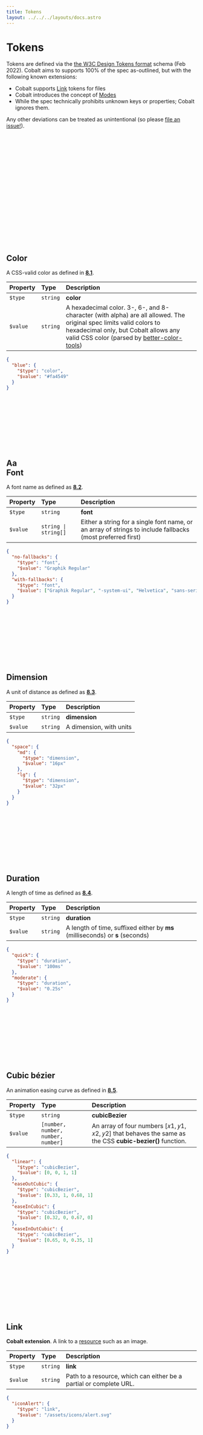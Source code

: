 ```yaml
---
title: Tokens
layout: ../../../layouts/docs.astro
---
```


# Tokens

Tokens are defined via the [the W3C Design Tokens format][dt] schema (Feb 2022). Cobalt aims to supports 100% of the spec as-outlined, but with the following known extensions:

- Cobalt supports [Link](#link) tokens for files
- Cobalt introduces the concept of [Modes](#modes)
- While the spec technically prohibits unknown keys or properties; Cobalt ignores them.

Any other deviations can be treated as unintentional (so please [file an issue!](https://github.com/drwpow/cobalt-ui/issues)).

<h2 id="color">
  <div class="symbol symbol--color">
    <svg class="symbol-bg"><use xlink:href="#hex"></svg>
    <svg class="symbol-fg"><use xlink:href="#hex"></svg>
  </div>
  Color
</h2>

A CSS-valid color as defined in [**8.1**][color].

| Property | Type     | Description                                                                                                                                                                                                                                                |
| :------- | :------- | :--------------------------------------------------------------------------------------------------------------------------------------------------------------------------------------------------------------------------------------------------------- |
| `$type`  | `string` | **color**                                                                                                                                                                                                                                                  |
| `$value` | `string` | A hexadecimal color. 3-, 6-, and 8-character (with alpha) are all allowed. The original spec limits valid colors to hexadecimal only, but Cobalt allows any valid CSS color (parsed by [better-color-tools](https://github.com/drwpow/better-color-tools)) |

```json
{
  "blue": {
    "$type": "color",
    "$value": "#fa4549"
  }
}
```

<h2 id="font">
  <div class="symbol symbol--font">
    <svg class="symbol-bg"><use xlink:href="#hex"></svg>
    <div class="symbol-fg">Aa</div>
  </div>
  Font
</h2>

A font name as defined as [**8.2**][font].

| Property | Type                 | Description                                                                                                |
| :------- | :------------------- | :--------------------------------------------------------------------------------------------------------- |
| `$type`  | `string`             | **font**                                                                                                   |
| `$value` | `string \| string[]` | Either a string for a single font name, or an array of strings to include fallbacks (most preferred first) |

```json
{
  "no-fallbacks": {
    "$type": "font",
    "$value": "Graphik Regular"
  },
  "with-fallbacks": {
    "$type": "font",
    "$value": ["Graphik Regular", "-system-ui", "Helvetica", "sans-serif"]
  }
}
```

<h2 id="dimension">
  <div class="symbol symbol--dimension">
    <svg class="symbol-bg"><use xlink:href="#hex"></svg>
    <div class="symbol-fg"></div>
  </div>
  Dimension
</h2>

A unit of distance as defined as [**8.3**][dimension].

| Property | Type     | Description             |
| :------- | :------- | :---------------------- |
| `$type`  | `string` | **dimension**           |
| `$value` | `string` | A dimension, with units |

```json
{
  "space": {
    "md": {
      "$type": "dimension",
      "$value": "16px"
    },
    "lg": {
      "$type": "dimension",
      "$value": "32px"
    }
  }
}
```

<h2 id="duration">
  <div class="symbol symbol--duration">
    <svg class="symbol-bg"><use xlink:href="#hex"></svg>
    <div class="symbol-fg"></div>
  </div>
  Duration
</h2>

A length of time as defined as [**8.4**][duration].

| Property | Type     | Description                                                                   |
| :------- | :------- | :---------------------------------------------------------------------------- |
| `$type`  | `string` | **duration**                                                                  |
| `$value` | `string` | A length of time, suffixed either by **ms** (milliseconds) or **s** (seconds) |

```json
{
  "quick": {
    "$type": "duration",
    "$value": "100ms"
  },
  "moderate": {
    "$type": "duration",
    "$value": "0.25s"
  }
}
```

<h2 id="cubic-bezier">
  <div class="symbol symbol--cubic-bezier">
    <svg class="symbol-bg"><use xlink:href="#hex"></svg>
    <div class="symbol-fg"></div>
  </div>
  Cubic bézier
</h2>

An animation easing curve as defined in [**8.5**][cubic-bezier].

| Property | Type                               | Description                                                                                             |
| :------- | :--------------------------------- | :------------------------------------------------------------------------------------------------------ |
| `$type`  | `string`                           | **cubicBezier**                                                                                         |
| `$value` | `[number, number, number, number]` | An array of four numbers [𝑥1, 𝑦1, 𝑥2, 𝑦2] that behaves the same as the CSS **cubic-bezier()** function. |

```json
{
  "linear": {
    "$type": "cubicBezier",
    "$value": [0, 0, 1, 1]
  },
  "easeOutCubic": {
    "$type": "cubicBezier",
    "$value": [0.33, 1, 0.68, 1]
  },
  "easeInCubic": {
    "$type": "cubicBezier",
    "$value": [0.32, 0, 0.67, 0]
  },
  "easeInOutCubic": {
    "$type": "cubicBezier",
    "$value": [0.65, 0, 0.35, 1]
  }
}
```

<h2 id="link">
  <div class="symbol symbol--link">
    <svg class="symbol-bg"><use xlink:href="#hex"></svg>
    <div class="symbol-fg"></div>
  </div>
  Link
</h2>

**Cobalt extension**. A link to a [resource](https://developer.mozilla.org/en-US/docs/Web/HTML/Element/link) such as an image.

| Property | Type     | Description                                                        |
| :------- | :------- | :----------------------------------------------------------------- |
| `$type`  | `string` | **link**                                                           |
| `$value` | `string` | Path to a resource, which can either be a partial or complete URL. |

```json
{
  "iconAlert": {
    "$type": "link",
    "$value": "/assets/icons/alert.svg"
  }
}
```

<h2 id="stroke-style">
  <div class="symbol symbol--stroke-style">
    <svg class="symbol-bg"><use xlink:href="#hex"></svg>
    <div class="symbol-fg"></div>
  </div>
  Stroke style
</h2>

| Property | Type     | Description                                                                                |
| :------- | :------- | :----------------------------------------------------------------------------------------- |
| `$type`  | `string` | **strokeStyle**                                                                            |
| `$value` | `string` | Must be one of `solid`, `dashed`, `dotted`, `double`, `groove`, `ridge`, `outset`, `inset` |

A type of stroke as defined in [**9.2**][stroke-style].

_Note: only string values are accepted for now_

```json
{
  "focus-ring-style": {
    "$type": "strokeStyle",
    "$value": "dashed"
  }
}
```

<h2 id="stroke-border">
  <div class="symbol symbol--border">
    <svg class="symbol-bg"><use xlink:href="#hex"></svg>
    <div class="symbol-fg"></div>
  </div>
  Border
</h2>

A border as defined in [**9.3**][border] consisting of a `color` ([color](#color)), `width` ([dimension](#dimension)), and `style` ([strokeStyle](#stroke-style)).

| Property | Type     | Description                                                            |
| :------- | :------- | :--------------------------------------------------------------------- |
| `$type`  | `string` | **border**                                                             |
| `$value` | `object` | Specify a `color`, `width`, and `style` for this token (all required). |

```json
{
  "heavy": {
    "$type": "border",
    "$value": {
      "color": "#36363600",
      "width": "3px",
      "style": "solid"
    }
  }
}
```

<h2 id="transition">
  <div class="symbol symbol--transition">
    <svg class="symbol-bg"><use xlink:href="#hex"></svg>
    <div class="symbol-fg"></div>
  </div>
  Transition
</h2>

A composite type combining **duration** and **cubicBezier** types to form a CSS transition, as defined in [**9.4**][transition].

| Property | Type     | Description                                                                                                                             |
| :------- | :------- | :-------------------------------------------------------------------------------------------------------------------------------------- |
| `$type`  | `string` | **transition**                                                                                                                          |
| `$value` | `object` | Specify a **duration**, **delay**, and **timingFunction** that combine to make the transition. **delay** is optional (defaults to `0`). |

```json
{
  "easeOutQuick": {
    "$type": "transition",
    "$value": {
      "duration": "150ms",
      "delay": "0ms",
      "timingFunction": [0.33, 1, 0.68, 1]
    }
  }
}
```

<h2 id="shadow">
  <div class="symbol symbol--shadow">
    <svg class="symbol-bg"><use xlink:href="#hex"></svg>
    <div class="symbol-fg"></div>
  </div>
  Shadow
</h2>

A composite type combining **dimension** with a **color** to form a CSS `box-shadow`, as defined in [**9.5**][shadow]

| Property | Type     | Description                                                                                                                    |
| :------- | :------- | :----------------------------------------------------------------------------------------------------------------------------- |
| `$type`  | `string` | **transition**                                                                                                                 |
| `$value` | `object` | Specify a **offsetX**, **offsetY**, **blur**, **spread**, and **color** to form a shadow. **color** is the only required prop. |

```json
{
  "shadow-md": {
    "$type": "shadow",
    "$value": {
      "offsetX": "0px",
      "offsetY": "4px",
      "blur": "8px",
      "spread": 0,
      "color": "rgb(0, 0, 0, 0.15)"
    }
  }
}
```

<h2 id="gradient">
  <div class="symbol symbol--gradient">
    <svg class="symbol-bg"><use xlink:href="#hex"></svg>
    <svg class="symbol-fg"><use xlink:href="#hex"></svg>
  </div>
  Gradient
</h2>

A composite type combining **color** and percentages (normalized to **1**) to form the stops of a CSS gradient, as defined in [**9.6**][gradient].

_Note: you’ll notice that there’s information missing on whether this is a `linear-gradient()`, `radial-gradient()`, `conic-gradient()`_

| Property | Type                                    | Description                                                                                  |
| :------- | :-------------------------------------- | :------------------------------------------------------------------------------------------- |
| `$type`  | `string`                                | **transition**                                                                               |
| `$value` | `{ color: string, position: number }[]` | Array of stops that provdide both a **color** and **position**, from `0` (0%) to `1` (100%). |

```json
{
  "rainbow": {
    "$type": "gradient",
    "$value": [
      { "color": "red", "position": 0 },
      { "color": "orange", "position": 0.175 },
      { "color": "yellow", "position": 0.325 },
      { "color": "lawngreen", "position": 0.5 },
      { "color": "blue", "position": 0.675 },
      { "color": "indigo", "position": 0.825 },
      { "color": "violet", "position": 1 }
    ]
  }
}
```

<h2 id="typography">
  <div class="symbol symbol--typography">
    <svg class="symbol-bg"><use xlink:href="#hex"></svg>
    <div class="symbol-fg">Aa</div>
  </div>
  Typography
</h2>

A composite type combining **font** and **dimension** to form a complete typographic style, as defined in [**9.7**][typography].

| Property | Type     | Description                                                                                                                                                                                                              |
| :------- | :------- | :----------------------------------------------------------------------------------------------------------------------------------------------------------------------------------------------------------------------- |
| `$type`  | `string` | **transition**                                                                                                                                                                                                           |
| `$value` | `object` | Specify any typographic CSS properties in **camelCase** format. Although the spec limits the properties to only a few, Cobalt allows any typographic-related attributes including **letterSpacing** and **fontVariant**. |

```json
{
  "body": {
    "$type": "typography",
    "$value": {
      "fontFamily": ["Helvetica", "-system-ui", "sans-serif"],
      "fontSize": "24px",
      "fontStyle": "normal",
      "fontWeight": 400,
      "letterSpacing": 0,
      "lineHeight": 1.5,
      "textTransform": "none"
    }
  }
}
```

## Groups

A group is a way to collect similar tokens. A group is made by omitting `$value` (and it is impossible for a group to have a `$value`). In the schema, all reserved names start with a `$`. All other properties will be treated either as tokens or other sub-groups.

| Property                    | Type       | Description                                                                               |
| :-------------------------- | :--------- | :---------------------------------------------------------------------------------------- |
| `$description`              | `string`   | (optional) Set a human-readable description for this group                                |
| `$type`                     | `string`   | (optional) Set a default type for all child tokens                                        |
| `$extensions`:              | `object`   | (optional) Any arbitrary data is allowed within `$extensions` object.                     |
| `$extensions.requiredModes` | `string[]` | (optional) **Cobalt**: Enforce [mode IDs][modes] that must be present on all child tokens |

**Example**

In this example, both `color` and `typography` are groups, as neither have a `$value`. But `typography` also has a subgroup: `family`. Groups can be nested infinitely, as long as they’re not inside tokens.

```json
{
  "color": {
    "$description": "color palette",
    "red": {
      "$type": "color",
      "$value": "#fa4549"
    }
  },
  "typography": {
    "$description": "Typographic styles",
    "family": {
      "GraphikRegular": {
        "$type": "font",
        "$value": "Graphik Regular"
      }
    }
  }
}
```

## Custom types

Any other **$type** will be treated as a custom type. **$value** may have any shape desired. But note that custom types will likely break existing plugins unless you configure them (the CSS and Sass plugins have a **transformer** option), or unless you write your own plugin for Cobalt (which is easier than some may think!).

_Should a type be added? [Suggest it be added!](https://github.com/design-tokens/community-group)_

## Aliasing

Types can be aliased [as defined in the Design Tokens spec](https://design-tokens.github.io/community-group/format/#aliases-references) by using dot-delimited path syntax, wrapped in curly braces (e.g., `{groupA.groupB.token}`):

```json
{
  "color": {
    "blue": {
      "$type": "color",
      "$value": "#218bff"
    },
    "green": {
      "$type": "color",
      "$value": "#6fdd8b"
    },
    "action": {
      "$type": "color",
      "$value": "{color.blue}"
    }
  },
  "gradient": {
    "$type": "gradient",
    "$value": [
      { "color": "{color.blue}", "position": 0 },
      { "color": "{color.green}", "position": 1 }
    ]
  }
}
```

## Modes

[Modes] are alternate versions of your tokens. For example, say your design system has a **standard** palette and an alternate version optimized for **colorblind** users. Here’s one way you could declare that:

```json
{
  "red": {
    "$type": "color",
    "$value": "#cf222e"
  },
  "redClorblind": {
    "$type": "color",
    "$value": "#ac5e00"
  }
}
```

This _works_ but has several problems:

- ❌ multiple palettes are mixed into one
- ❌ this suggests **red** and **redColorblind** should be used alongside one another (defeating the whole purpose!)
- ❌ it’s unclear what the purpose of **redColorblind** is, and will likely be avoided by engineers

To address all these, let’s use modes instead by adding an **$extensions.modes** property:

```json
{
  "red": {
    "$type": "token",
    "$value": "#cf222e",
    "$extensions": {
      "mode": {
        "standard": "#cf222e",
        "colorblind": "#ac5e00"
      }
    }
  }
}
```

This is much better:

- ✅ palettes are kept separate
- ✅ when **colorblind** mode is enabled, it prevents standard red from being used
- ✅ in code, switching from **standard** to **colorblind** mode automatically creates the palette

There’s a lot of flexibility you can unlock with modes. [Read more about using modes][modes]

## Examples

Some examples of open design systems using the W3C Design Tokens Community format

_Note: all examples are unofficial and for demonstration purposes only; all companies referenced retain full ownership over their respective systems, and are unaffiliated with this project:_

- [GitHub Primer](https://github.com/drwpow/cobalt-ui/tree/main/examples/github)
- [IBM Carbon](https://github.com/drwpow/cobalt-ui/tree/main/examples/ibm)
- [Adobe Spectrum](https://github.com/drwpow/cobalt-ui/tree/main/examples/adobe)
- [Salesforce Lightning](https://github.com/drwpow/cobalt-ui/tree/main/examples/salesforce)
- [Shopify Polaris](https://github.com/drwpow/cobalt-ui/tree/main/examples/shopify)
- [Apple Human Interface Guidelines](https://github.com/drwpow/cobalt-ui/tree/main/examples/apple)

[box-shadow]: https://developer.mozilla.org/en-US/docs/Web/CSS/box-shadow
[border]: https://design-tokens.github.io/community-group/format/#border
[color]: https://design-tokens.github.io/community-group/format/#color
[conic-gradient]: https://developer.mozilla.org/en-US/docs/Web/CSS/gradient/conic-gradient()
[cubic-bezier]: https://design-tokens.github.io/community-group/format/#cubic-bezier
[dimension]: https://design-tokens.github.io/community-group/format/#dimension
[duration]: https://design-tokens.github.io/community-group/format/#duration
[dt]: https://design-tokens.github.io/community-group/format/
[examples]: https://github.com/drwpow/cobalt-ui/blob/main/examples/
[font]: https://design-tokens.github.io/community-group/format/#font
[gradient]: https://design-tokens.github.io/community-group/format/#gradient
[linear-gradient]: https://developer.mozilla.org/en-US/docs/Web/CSS/gradient/linear-gradient()
[modes]: ./guides/modes
[openapi]: https://swagger.io/specification/
[plugins]: ./plugins
[radial-gradient]: https://developer.mozilla.org/en-US/docs/Web/CSS/gradient/radial-gradient()
[repeating-linear-gradient]: https://developer.mozilla.org/en-US/docs/Web/CSS/gradient/repeating-linear-gradient()
[repeating-radial-gradient]: https://developer.mozilla.org/en-US/docs/Web/CSS/gradient/repeating-radial-gradient()
[stroke-style]: https://design-tokens.github.io/community-group/format/#stroke-style
[shadow]: https://design-tokens.github.io/community-group/format/#shadow
[text-shadow]: https://developer.mozilla.org/en-US/docs/Web/CSS/text-shadow
[tokens]: ./tokens
[transition]: https://design-tokens.github.io/community-group/format/#transition
[typography]: https://design-tokens.github.io/community-group/format/#typography
